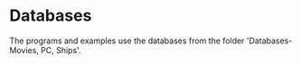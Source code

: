 # Databases

The programs and examples use the databases from the folder 'Databases- Movies, PC, Ships'.
